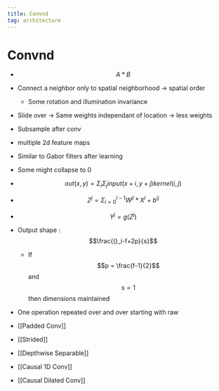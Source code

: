 ```yaml
---
title: Convnd
tag: architecture
---
```


# Convnd
- $$A\ast B$$
- Connect a neighbor only to spatial neighborhood -> spatial order
	- Some rotation and illumination invariance
- Slide over -> Same weights independant of location -> less weights
- Subsample after conv
- multiple 2d feature maps
- Similar to Gabor filters after learning
- Some might collapse to 0
- $$out(x,y) = \Sigma_i \Sigma_j input(x+i, y+j) kernel(i,j)$$
- $$Z^j = \Sigma_{i=0}^{l-1}W^{ji} \ast X^i + b^{ij}$$
- $$Y^j = g(Z^j)$$
- Output shape : $$\frac{()_i-f+2p}{s}$$
	- If $$p = \frac{f-1}{2}$$ and $$s=1$$ then dimensions maintained
- One operation repeated over and over starting with raw

- [[Padded Conv]]

- [[Strided]]

- [[Depthwise Separable]]

- [[Causal 1D Conv]]

- [[Causal Dilated Conv]]


























































